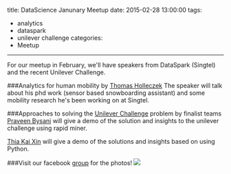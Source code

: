 title: DataScience Janunary Meetup
date: 2015-02-28 13:00:00
tags:
  - analytics
  - dataspark
  - unilever challenge
categories:
  - Meetup
---



For our meetup in February, we'll have speakers from DataSpark (Singtel) and the recent Unilever Challenge. 

###Analytics for human mobility by [Thomas Holleczek](https://www.linkedin.com/profile/view?id=157514153)
The speaker will talk about his phd work (sensor based snowboarding assistant) and some mobility research he's been working on at Singtel. 


###Approaches to solving the [Unilever Challenge](http://www.dextra.sg/unilever-challenge-launch/) problem by finalist teams
[Praveen Bysani](https://www.linkedin.com/profile/view?id=36005137) will give a demo of the solution and insights to the unilever challenge using rapid miner.


[Thia Kai Xin](http://sg.linkedin.com/in/thiakx/) will give a demo of the solutions and insights based on using Python.

###Visit our facebook [group](https://www.facebook.com/media/set/?set=oa.337355373140326&type=1) for the photos!
![](https://fbcdn-sphotos-g-a.akamaihd.net/hphotos-ak-xaf1/t31.0-8/1537714_10206346605248026_5697664568806590273_o.jpg)
